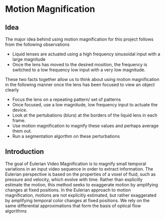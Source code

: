 # Motion Magnification

## Idea
The major idea behind using motion magnification for this project follows from the following observations
* Liquid lenses are actuated using a high frequency sinusoidal input with a large magnitude
* Once the lens has moved to the desired mosition, the frequency is switched to a low frequency low input with a very low magnitude.

These two facts together allow us to think about using motion magnification in the following manner once the lens has been focused to view an object clearly
* Focus the lens on a repeating pattern/ set of patterns
* Once focused, use a low magnitude, low frequency input to actuate the device.
* Look at the pertubations (blurs) at the borders of the liquid lens in each frame.
* Use motion magnification to magnify these values and perhaps average them out.
* Run a segmentation algorthm on these perturbations

## Introduction
The goal of Eulerian Video Magnification is to magnify small temporal variations in an input video sequence in order to extract information. The Eulerian perspective is based on the properties of a voxel of fluid, such as pressure and velocity, which evolve with time. Rather than explicitly estimate the motion, this method seeks to exaggerate motion by amplifying changes at fixed positions. In the Eulerian approach to motion magnification, motions are not explicitly estimated, but rather exaggerated by amplifying temporal color
changes at fixed positions. We rely on the same differential approximations that form the basis of optical flow algorithms
